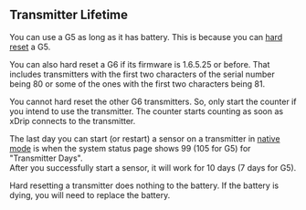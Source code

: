 ## Transmitter Lifetime  
  
You can use a G5 as long as it has battery.  This is because you can [hard reset](./Hard-Reset.md) a G5.  

You can also hard reset a G6 if its firmware is 1.6.5.25 or before.  That includes transmitters with the first two characters of the serial number being 80 or some of the ones with the first two characters being 81.  

You cannot hard reset the other G6 transmitters.  So, only start the counter if you intend to use the transmitter.  The counter starts counting as soon as xDrip connects to the transmitter.  

The last day you can start (or restart) a sensor on a transmitter in [native mode](./Native-Algorithm.md) is when the system status page shows 99 (105 for G5) for "Transmitter Days".  
After you successfully start a sensor, it will work for 10 days (7 days for G5).  

Hard resetting a transmitter does nothing to the battery.  If the battery is dying, you will need to replace the battery.  
